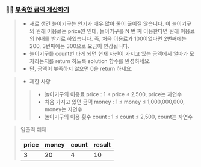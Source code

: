 ### 🧑‍💻 [부족한 금액 계산하기](https://programmers.co.kr/learn/courses/30/lessons/82612)

> - 새로 생긴 놀이기구는 인기가 매우 많아 줄이 끊이질 않습니다. 이 놀이기구의 원래 이용료는 price원 인데, 놀이기구를 N 번 째 이용한다면 원래 이용료의 N배를 받기로 하였습니다. 즉, 처음 이용료가 100이었다면 2번째에는 200, 3번째에는 300으로 요금이 인상됩니다.
> - 놀이기구를 count번 타게 되면 현재 자신이 가지고 있는 금액에서 얼마가 모자라는지를 return 하도록 solution 함수를 완성하세요.
> - 단, 금액이 부족하지 않으면 0을 return 하세요.

> - 제한 사항
> 
> > - 놀이기구의 이용료 price : 1 ≤ price ≤ 2,500, price는 자연수
> > - 처음 가지고 있던 금액 money : 1 ≤ money ≤ 1,000,000,000, money는 자연수
> > - 놀이기구의 이용 횟수 count : 1 ≤ count ≤ 2,500, count는 자연수

> 입출력 예제
> 
> |price|money|count|result|
> |:---|:---|:---|:---|
> |3|20|4|10|
